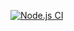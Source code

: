 [![Node.js CI](https://github.com/prostoksushino/ajs-Set/actions/workflows/main.yml/badge.svg)](https://github.com/prostoksushino/ajs-Set/actions/workflows/main.yml)

